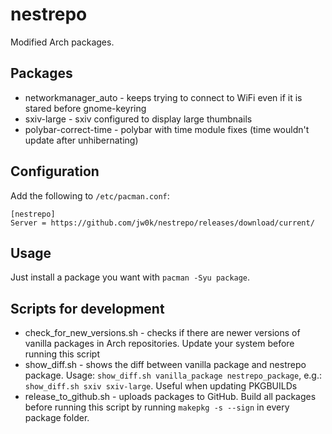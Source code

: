 # nestrepo

Modified Arch packages.

## Packages

- networkmanager_auto - keeps trying to connect to WiFi even if it is stared before gnome-keyring
- sxiv-large - sxiv configured to display large thumbnails
- polybar-correct-time - polybar with time module fixes (time wouldn't update after unhibernating)

## Configuration

Add the following to `/etc/pacman.conf`:

```
[nestrepo]
Server = https://github.com/jw0k/nestrepo/releases/download/current/
```

## Usage

Just install a package you want with `pacman -Syu package`.

## Scripts for development

- check_for_new_versions.sh - checks if there are newer versions of vanilla packages in Arch repositories. Update your system before running this script
- show_diff.sh - shows the diff between vanilla package and nestrepo package. Usage: `show_diff.sh vanilla_package nestrepo_package`, e.g.: `show_diff.sh sxiv sxiv-large`. Useful when updating PKGBUILDs
- release_to_github.sh - uploads packages to GitHub. Build all packages before running this script by running `makepkg -s --sign` in every package folder.


